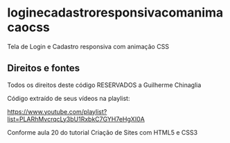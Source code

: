 # loginecadastroresponsivacomanimacaocss
Tela de Login e Cadastro responsiva com animação CSS

## Direitos e fontes

Todos os direitos deste código RESERVADOS a Guilherme Chinaglia

Código extraído de seus vídeos na playlist:

https://www.youtube.com/playlist?list=PLARhMvcrqcLy3bU1RxbkC7GYH7eHgXI0A

Conforme aula 20 do tutorial Criação de Sites com HTML5 e CSS3

